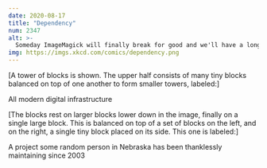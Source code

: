 ```yaml
---
date: 2020-08-17
title: "Dependency"
num: 2347
alt: >-
  Someday ImageMagick will finally break for good and we'll have a long period of scrambling as we try to reassemble civilization from the rubble.
img: https://imgs.xkcd.com/comics/dependency.png
---
```

[A tower of blocks is shown. The upper half consists of many tiny blocks balanced on top of one another to form smaller towers, labeled:]

All modern digital infrastructure

[The blocks rest on larger blocks lower down in the image, finally on a single large block. This is balanced on top of a set of blocks on the left, and on the right, a single tiny block placed on its side. This one is labeled:]

A project some random person in Nebraska has been thanklessly maintaining since 2003